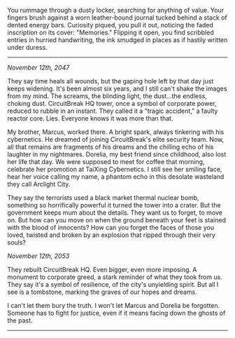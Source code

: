 You rummage through a dusty locker, searching for anything of value. Your fingers brush against a worn leather-bound journal tucked behind a stack of dented energy bars. Curiosity piqued, you pull it out, noticing the faded inscription on its cover: "Memories."  Flipping it open, you find scribbled entries in hurried handwriting, the ink smudged in places as if hastily written under duress. 

---

*November 12th, 2047*

They say time heals all wounds, but the gaping hole left by that day just keeps widening. It's been almost six years, and I still can't shake the images from my mind. The screams, the blinding light, the dust...the endless, choking dust.  CircuitBreak HQ tower, once a symbol of corporate power, reduced to rubble in an instant. They called it a "tragic accident," a faulty reactor core. Lies. Everyone knows it was more than that.

My brother, Marcus, worked there. A bright spark, always tinkering with his cybernetics. He dreamed of joining CircuitBreak's elite security team. Now, all that remains are fragments of his dreams and the chilling echo of his laughter in my nightmares.  Dorelia, my best friend since childhood, also lost her life that day. We were supposed to meet for coffee that morning, celebrate her promotion at TaiXing Cybernetics. I still see her smiling face, hear her voice calling my name, a phantom echo in this desolate wasteland they call Arclight City.

They say the terrorists used a black market thermal nuclear bomb, something so horrifically powerful it turned the tower into a crater. But the government keeps mum about the details. They want us to forget, to move on. But how can you move on when the ground beneath your feet is stained with the blood of innocents? How can you forget the faces of those you loved, twisted and broken by an explosion that ripped through their very souls?

*November 12th, 2053*

They rebuilt CircuitBreak HQ. Even bigger, even more imposing. A monument to corporate greed, a stark reminder of what they took from us. They say it's a symbol of resilience, of the city's unyielding spirit. But all I see is a tombstone, marking the graves of our hopes and dreams.

I can't let them bury the truth. I won't let Marcus and Dorelia be forgotten.  Someone has to fight for justice, even if it means facing down the ghosts of the past. 



---